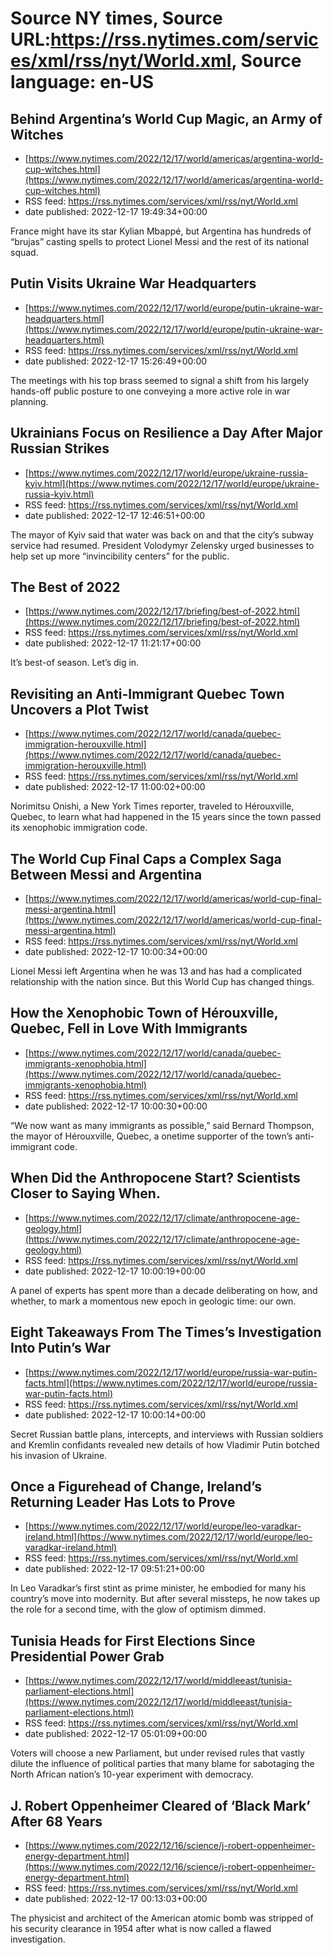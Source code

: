 # Source NY times, Source URL:https://rss.nytimes.com/services/xml/rss/nyt/World.xml, Source language: en-US

## Behind Argentina’s World Cup Magic, an Army of Witches
 - [https://www.nytimes.com/2022/12/17/world/americas/argentina-world-cup-witches.html](https://www.nytimes.com/2022/12/17/world/americas/argentina-world-cup-witches.html)
 - RSS feed: https://rss.nytimes.com/services/xml/rss/nyt/World.xml
 - date published: 2022-12-17 19:49:34+00:00

France might have its star Kylian Mbappé, but Argentina has hundreds of “brujas” casting spells to protect Lionel Messi and the rest of its national squad.

## Putin Visits Ukraine War Headquarters
 - [https://www.nytimes.com/2022/12/17/world/europe/putin-ukraine-war-headquarters.html](https://www.nytimes.com/2022/12/17/world/europe/putin-ukraine-war-headquarters.html)
 - RSS feed: https://rss.nytimes.com/services/xml/rss/nyt/World.xml
 - date published: 2022-12-17 15:26:49+00:00

The meetings with his top brass seemed to signal a shift from his largely hands-off public posture to one conveying a more active role in war planning.

## Ukrainians Focus on Resilience a Day After Major Russian Strikes
 - [https://www.nytimes.com/2022/12/17/world/europe/ukraine-russia-kyiv.html](https://www.nytimes.com/2022/12/17/world/europe/ukraine-russia-kyiv.html)
 - RSS feed: https://rss.nytimes.com/services/xml/rss/nyt/World.xml
 - date published: 2022-12-17 12:46:51+00:00

The mayor of Kyiv said that water was back on and that the city’s subway service had resumed. President Volodymyr Zelensky urged businesses to help set up more “invincibility centers” for the public.

## The Best of 2022
 - [https://www.nytimes.com/2022/12/17/briefing/best-of-2022.html](https://www.nytimes.com/2022/12/17/briefing/best-of-2022.html)
 - RSS feed: https://rss.nytimes.com/services/xml/rss/nyt/World.xml
 - date published: 2022-12-17 11:21:17+00:00

It’s best-of season. Let’s dig in.

## Revisiting an Anti-Immigrant Quebec Town Uncovers a Plot Twist
 - [https://www.nytimes.com/2022/12/17/world/canada/quebec-immigration-herouxville.html](https://www.nytimes.com/2022/12/17/world/canada/quebec-immigration-herouxville.html)
 - RSS feed: https://rss.nytimes.com/services/xml/rss/nyt/World.xml
 - date published: 2022-12-17 11:00:02+00:00

Norimitsu Onishi, a New York Times reporter, traveled to Hérouxville, Quebec, to learn what had happened in the 15 years since the town passed its xenophobic immigration code.

## The World Cup Final Caps a Complex Saga Between Messi and Argentina
 - [https://www.nytimes.com/2022/12/17/world/americas/world-cup-final-messi-argentina.html](https://www.nytimes.com/2022/12/17/world/americas/world-cup-final-messi-argentina.html)
 - RSS feed: https://rss.nytimes.com/services/xml/rss/nyt/World.xml
 - date published: 2022-12-17 10:00:34+00:00

Lionel Messi left Argentina when he was 13 and has had a complicated relationship with the nation since. But this World Cup has changed things.

## How the Xenophobic Town of Hérouxville, Quebec, Fell in Love With Immigrants
 - [https://www.nytimes.com/2022/12/17/world/canada/quebec-immigrants-xenophobia.html](https://www.nytimes.com/2022/12/17/world/canada/quebec-immigrants-xenophobia.html)
 - RSS feed: https://rss.nytimes.com/services/xml/rss/nyt/World.xml
 - date published: 2022-12-17 10:00:30+00:00

“We now want as many immigrants as possible,” said Bernard Thompson, the mayor of Hérouxville, Quebec, a onetime supporter of the town’s anti-immigrant code.

## When Did the Anthropocene Start? Scientists Closer to Saying When.
 - [https://www.nytimes.com/2022/12/17/climate/anthropocene-age-geology.html](https://www.nytimes.com/2022/12/17/climate/anthropocene-age-geology.html)
 - RSS feed: https://rss.nytimes.com/services/xml/rss/nyt/World.xml
 - date published: 2022-12-17 10:00:19+00:00

A panel of experts has spent more than a decade deliberating on how, and whether, to mark a momentous new epoch in geologic time: our own.

## Eight Takeaways From The Times’s Investigation Into Putin’s War
 - [https://www.nytimes.com/2022/12/17/world/europe/russia-war-putin-facts.html](https://www.nytimes.com/2022/12/17/world/europe/russia-war-putin-facts.html)
 - RSS feed: https://rss.nytimes.com/services/xml/rss/nyt/World.xml
 - date published: 2022-12-17 10:00:14+00:00

Secret Russian battle plans, intercepts, and interviews with Russian soldiers and Kremlin confidants revealed new details of how Vladimir Putin botched his invasion of Ukraine.

## Once a Figurehead of Change, Ireland’s Returning Leader Has Lots to Prove
 - [https://www.nytimes.com/2022/12/17/world/europe/leo-varadkar-ireland.html](https://www.nytimes.com/2022/12/17/world/europe/leo-varadkar-ireland.html)
 - RSS feed: https://rss.nytimes.com/services/xml/rss/nyt/World.xml
 - date published: 2022-12-17 09:51:21+00:00

In Leo Varadkar’s first stint as prime minister, he embodied for many his country’s move into modernity. But after several missteps, he now takes up the role for a second time, with the glow of optimism dimmed.

## Tunisia Heads for First Elections Since Presidential Power Grab
 - [https://www.nytimes.com/2022/12/17/world/middleeast/tunisia-parliament-elections.html](https://www.nytimes.com/2022/12/17/world/middleeast/tunisia-parliament-elections.html)
 - RSS feed: https://rss.nytimes.com/services/xml/rss/nyt/World.xml
 - date published: 2022-12-17 05:01:09+00:00

Voters will choose a new Parliament, but under revised rules that vastly dilute the influence of political parties that many blame for sabotaging the North African nation’s 10-year experiment with democracy.

## J. Robert Oppenheimer Cleared of ‘Black Mark’ After 68 Years
 - [https://www.nytimes.com/2022/12/16/science/j-robert-oppenheimer-energy-department.html](https://www.nytimes.com/2022/12/16/science/j-robert-oppenheimer-energy-department.html)
 - RSS feed: https://rss.nytimes.com/services/xml/rss/nyt/World.xml
 - date published: 2022-12-17 00:13:03+00:00

The physicist and architect of the American atomic bomb was stripped of his security clearance in 1954 after what is now called a flawed investigation.
